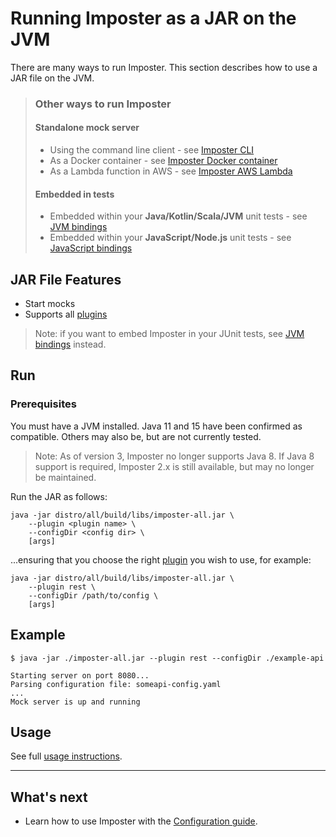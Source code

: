 # Running Imposter as a JAR on the JVM

There are many ways to run Imposter. This section describes how to use a JAR file on the JVM.

> ### Other ways to run Imposter
> 
> #### Standalone mock server
> 
> - Using the command line client - see [Imposter CLI](./run_imposter_cli.md)
> - As a Docker container - see [Imposter Docker container](./run_imposter_docker.md)
> - As a Lambda function in AWS - see [Imposter AWS Lambda](./run_imposter_aws_lambda.md)
> 
> #### Embedded in tests
> 
> - Embedded within your **Java/Kotlin/Scala/JVM** unit tests - see [JVM bindings](./embed_jvm.md) 
> - Embedded within your **JavaScript/Node.js** unit tests - see [JavaScript bindings](https://github.com/imposter-project/imposter-js)

## JAR File Features

- Start mocks
- Supports all [plugins](./plugins.md)

> Note: if you want to embed Imposter in your JUnit tests, see [JVM bindings](./embed_jvm.md) instead.

## Run

### Prerequisites

You must have a JVM installed. Java 11 and 15 have been confirmed as compatible. Others may also be, but are not currently tested.

> Note: As of version 3, Imposter no longer supports Java 8. If Java 8 support is required, Imposter 2.x is still available, but may no longer be maintained.

Run the JAR as follows:

    java -jar distro/all/build/libs/imposter-all.jar \
        --plugin <plugin name> \
        --configDir <config dir> \
        [args]

...ensuring that you choose the right [plugin](./plugins.md) you wish to use, for example:

    java -jar distro/all/build/libs/imposter-all.jar \
        --plugin rest \
        --configDir /path/to/config \
        [args]

## Example

```shell
$ java -jar ./imposter-all.jar --plugin rest --configDir ./example-api

Starting server on port 8080...
Parsing configuration file: someapi-config.yaml
...
Mock server is up and running
```

## Usage

See full [usage instructions](./usage.md).

---

## What's next

- Learn how to use Imposter with the [Configuration guide](configuration.md).
